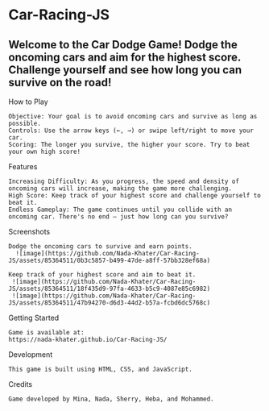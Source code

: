 # Car-Racing-JS
## Welcome to the Car Dodge Game! Dodge the oncoming cars and aim for the highest score. Challenge yourself and see how long you can survive on the road!
How to Play

    Objective: Your goal is to avoid oncoming cars and survive as long as possible.
    Controls: Use the arrow keys (←, →) or swipe left/right to move your car.
    Scoring: The longer you survive, the higher your score. Try to beat your own high score!

Features

    Increasing Difficulty: As you progress, the speed and density of oncoming cars will increase, making the game more challenging.
    High Score: Keep track of your highest score and challenge yourself to beat it.
    Endless Gameplay: The game continues until you collide with an oncoming car. There's no end – just how long can you survive?
    
Screenshots

    Dodge the oncoming cars to survive and earn points.
      ![image](https://github.com/Nada-Khater/Car-Racing-JS/assets/85364511/0b3c5857-b499-47de-a8ff-57bb328ef68a)
      
    Keep track of your highest score and aim to beat it.
     ![image](https://github.com/Nada-Khater/Car-Racing-JS/assets/85364511/18f435d9-97fa-4633-b5c9-4087e85c6982)
     ![image](https://github.com/Nada-Khater/Car-Racing-JS/assets/85364511/47b94270-d6d3-44d2-b57a-fcbd6dc5768c)
 



Getting Started

    Game is available at:
    https://nada-khater.github.io/Car-Racing-JS/
    
Development

    This game is built using HTML, CSS, and JavaScript.

Credits

    Game developed by Mina, Nada, Sherry, Heba, and Mohammed.
    
